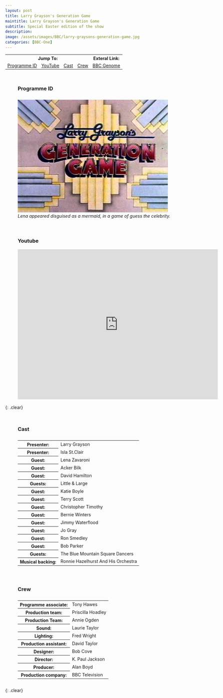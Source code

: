 ```yaml
---
layout: post
title: Larry Grayson's Generation Game
maintitle: Larry Grayson's Generation Game
subtitle: Special Easter edition of the show
description: 
image: /assets/images/BBC/larry-graysons-generation-game.jpg
categories: [BBC-One]
---
```


<table>
<tr align="center">
<th colspan="4">Jump To:</th>
<th>Exteral Link:</th>
</tr>
<tr align="center">
<td><a href="#programme-id">Programme ID</a></td>
<td><a href="#youtube">YouTube</a></td>
<td><a href="#cast">Cast</a></td>
<td><a href="#crew">Crew</a></td>
<td><a href="https://genome.ch.bbc.co.uk/schedules/service_bbc_one_london/1980-04-07#at-18.25">BBC Genome</a></td>
</tr>
</table>

<figure class="fig1">
<figcaption>
<h3 id="programme-id">Programme ID</h3>
</figcaption>
<img src="/assets/images/BBC/larry-graysons-generation-game.jpg" class="full-width" />
<figcaption>
<cite>Lena appeared disguised as a mermaid, in a game of guess the celebrity.</cite>
</figcaption>
</figure>

<figure class="fig2">
<h3 id="youtube">Youtube</h3>
<div class="responsive-video"><iframe width="640" height="480" src="https://www.youtube.com/embed/gzGwTbn41g4" title="YouTube video player" frameborder="0" allow="accelerometer; autoplay; clipboard-write; encrypted-media; gyroscope; picture-in-picture" allowfullscreen></iframe></div>
</figure>

{: .clear}

<figure class="fig1">
<figcaption>
<h3 id="cast">Cast</h3>
</figcaption>
<table class="striped">
<tr><th>Presenter:</th> <td>Larry Grayson</td></tr>
<tr><th>Presenter:</th> <td>Isla St.Clair</td></tr>
<tr><th>Guest:</th> <td>Lena Zavaroni</td></tr>
<tr><th>Guest:</th> <td>Acker Bilk</td></tr>
<tr><th>Guest:</th> <td>David Hamilton</td></tr>
<tr><th>Guests:</th> <td>Little & Large</td></tr>
<tr><th>Guest:</th> <td>Katie Boyle</td></tr>
<tr><th>Guest:</th> <td>Terry Scott</td></tr>
<tr><th>Guest:</th> <td>Christopher Timothy</td></tr>
<tr><th>Guest:</th> <td>Bernie Winters</td></tr>
<tr><th>Guest:</th> <td>Jimmy Waterflood</td></tr>
<tr><th>Guest:</th> <td>Jo Gray</td></tr>
<tr><th>Guest:</th> <td>Ron Smedley</td></tr>
<tr><th>Guest:</th> <td>Bob Parker</td></tr>
<tr><th>Guests:</th> <td>The Blue Mountain Square Dancers</td></tr>
<tr><th>Musical backing:</th> <td>Ronnie Hazelhurst And His Orchestra</td></tr>
</table>
</figure>

<figure class="fig2">
<figcaption>
<h3 id="crew">Crew</h3>
</figcaption>
<table class="striped">
<tr><th>Programme associate:</th> <td>Tony Hawes</td></tr>
<tr><th>Production team:</th> <td>Priscilla Hoadley</td></tr>
<tr><th>Production Team:</th> <td>Annie Ogden</td></tr>
<tr><th>Sound:</th> <td>Laurie Taylor</td></tr>
<tr><th>Lighting:</th> <td>Fred Wright</td></tr>
<tr><th>Production assistant:</th> <td>David Taylor</td></tr>
<tr><th>Designer:</th> <td>Bob Cove</td></tr>
<tr><th>Director:</th> <td>K. Paul Jackson</td></tr>
<tr><th>Producer:</th> <td>Alan Boyd</td></tr>
<tr><th>Production company:</th> <td>BBC Television</td></tr>
</table>
</figure>

<br />{: .clear}

<style>
.fig1 {float:left; width:49%;}

.fig2 {float:right; width:49%;}

.fig3 {float:right; width:100%;}

figcaption {float:left; width:100%;}

@media screen and (orientation:portrait) {
.fig1, .fig2 {float:left; width:100%;}
figcaption {float:left; width:100%; margin-bottom: 10px;}
}
</style>

